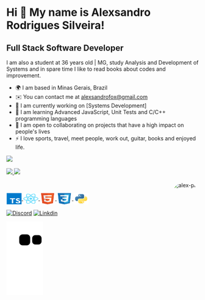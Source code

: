 Hi 👋 My name is Alexsandro Rodrigues Silveira!
==========================

Full Stack Software Developer
-----------------------------
I am also a student at 36 years old | MG, study Analysis and Development of Systems and in spare time I like to read books about codes and improvement.

* 🌍 I am based in Minas Gerais, Brazil 
* ✉️ You can contact me at [alexsandrofox@gmail.com](mailto:alexsandrofox@gmail.com) 
* 🚀 I am currently working on [Systems Development]
* 🧠 I am learning Advanced JavaScript, Unit Tests and C/C++ programming languages 
* 🤝 I am open to collaborating on projects that have a high impact on people's lives 
* ⚡ I love sports, travel, meet people, work out, guitar, books and enjoyed life.

<a href="https://github.com/Alexfoxhound" target="_blank" rel="noreferrer"><img
src="https://img.shields.io/github/followers/peguimasid?logo=github&style=for-the-badge&color=3382ed&labelColor=171717" /></a>

      

  </table>
 
 
 <div>
<a href="https://github.com/alexfoxhound">
<img height="180em" src="https://github-readme-stats.vercel.app/api/top-langs/?username=alexfoxhound&layout=compact&langs_count=7&theme=dracula"/>
<img height="180em" src="https://github-readme-stats.vercel.app/api?username=alexfoxhound&show_icons=true&theme=dracula&include_all_commits=true&count_private=true"/>
      
     
</div>
 
 
 
 
 
<div style="display: inline_block"><br>

  <img align="right" alt="alex-pic" height="150" style="border-radius:50px;" src="https://user-images.githubusercontent.com/114617936/203847899-5239570a-f1ec-4e6f-9f95-e8283a13dc94.png">

 
 
</div>
  
  ##
 
<div> 
  <img align="center" alt="alex-fox" height="30" width="40" src="https://raw.githubusercontent.com/devicons/devicon/master/icons/typescript/typescript-plain.svg">
  <img align="center" alt="alex-React" height="30" width="40" src="https://raw.githubusercontent.com/devicons/devicon/master/icons/react/react-original.svg">
  <img align="center" alt="alex-HTML" height="30" width="40" src="https://raw.githubusercontent.com/devicons/devicon/master/icons/html5/html5-original.svg">
  <img align="center" alt="alex-CSS" height="30" width="40" src="https://raw.githubusercontent.com/devicons/devicon/master/icons/css3/css3-original.svg">
  <img align="center" alt="alex-Python" height="30" width="40" src="https://raw.githubusercontent.com/devicons/devicon/master/icons/python/python-original.svg">
      
[![Discord](https://img.shields.io/badge/Discord-7289DA?style=for-the-badge&logo=discord&logoColor=white)](https://discord.com/channels/@me1)
[![Linkdin](https://img.shields.io/badge/LinkedIn-0077B5?style=for-the-badge&logo=linkedin&logoColor=white)](https://www.linkedin.com/in/alexsandro-rodrigues88510576/)
  
  

 

 
 ![snake gif](https://github.com/Alexfoxhound/Alexfoxhound/blob/output/github-contribution-grid-snake.svg)
             
</div>
